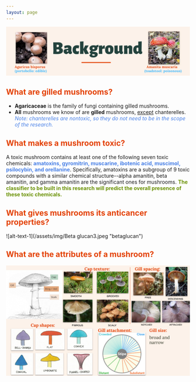 ```yaml
---
layout: page
---
```

![alt-text-1](/assets/img/Background4.png "title") 

## <font color="#E34000"><b>What are gilled mushrooms?</b></font>
<ul>
  <li><b>Agaricaceae</b> is the family of fungi containing gilled mushrooms.</li>
  <li><b>All</b> mushrooms we know of are <b>gilled</b> mushrooms, <u>except</u> chanterelles.</li>
  <font color="#4980e6"><i>Note: chanterelles are nontoxic, so they do not need to be in the scope of the research.</i></font>
</ul>

## <font color="#E34000"><b>What makes a mushroom toxic?</b></font>
A toxic mushroom contains at least one of the following seven toxic chemicals: <font color="#4980e6"><b>amatoxins, gyromitrin, muscarine, ibotenic acid, muscimol, psilocybin, and orellanine</b></font>. Specifically, amatoxins are a subgroup of 9 toxic compounds with a similar chemical structure--alpha amanitin, beta amanitin, and gamma amanitin are the significant ones for mushrooms. <font color="#6b9207"><b>The classifier to be built in this research will predict the overall presence of these toxic chemicals.</b></font>

## <font color="#E34000"><b>What gives mushrooms its anticancer properties?</b></font>

![alt-text-1](/assets/img/Beta glucan3.jpeg "betaglucan") 

## <font color="#E34000"><b>What are the attributes of a mushroom?</b></font>
![alt-text-1](/assets/img/attributes.png "title") 




